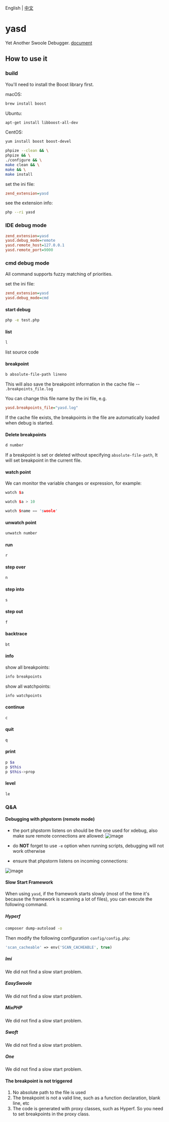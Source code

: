 English | [中文](./README-CN.md)

# yasd

Yet Another Swoole Debugger. [document](https://huanghantao.github.io/yasd-wiki/)

## How to use it

### build

You'll need to install the Boost library first.

macOS:

```bash
brew install boost
```

Ubuntu:

```bash
apt-get install libboost-all-dev
```

CentOS:

```bash
yum install boost boost-devel
```

```bash
phpize --clean && \
phpize && \
./configure && \
make clean && \
make && \
make install
```

set the ini file:

```ini
zend_extension=yasd
```

see the extension info:

```bash
php --ri yasd
```

### IDE debug mode

```ini
zend_extension=yasd
yasd.debug_mode=remote
yasd.remote_host=127.0.0.1
yasd.remote_port=9000
```

### cmd debug mode

All command supports fuzzy matching of priorities.

set the ini file:

```ini
zend_extension=yasd
yasd.debug_mode=cmd
```

#### start debug

```bash
php -e test.php
```

#### list

```bash
l
```

list source code

#### breakpoint

```bash
b absolute-file-path lineno
```

This will also save the breakpoint information in the cache file -- `.breakpoints_file.log`

You can change this file name by the ini file, e.g.

```ini
yasd.breakpoints_file="yasd.log"
```

If the cache file exists, the breakpoints in the file are automatically loaded when debug is started.

#### Delete breakpoints

```bash
d number
```

If a breakpoint is set or deleted without specifying `absolute-file-path`, It will set breakpoint in the current file.

#### watch point

We can monitor the variable changes or expression, for example:

```cpp
watch $a
```

```cpp
watch $a > 10
```

```cpp
watch $name == 'swoole'
```

#### unwatch point

```cpp
unwatch number
```

#### run

```bash
r
```

#### step over

```bash
n
```

#### step into

```bash
s
```

#### step out

```bash
f
```

#### backtrace

```bash
bt
```

#### info

show all breakpoints:

```bash
info breakpoints
```

show all watchpoints:

```bash
info watchpoints
```

#### continue

```bash
c
```

#### quit

```bash
q
```

#### print

```bash
p $a
p $this
p $this->prop
```

#### level

```bash
le
```

### Q&A

#### Debugging with phpstorm (remote mode)

- the port phpstorm listens on should be the one used for xdebug, also make sure remote connections are allowed:
![image](https://user-images.githubusercontent.com/21345604/109924706-c2044180-7cd1-11eb-80a1-79af023ea01e.png)
- do **NOT** forget to use `-e` option when running scripts, debugging will not work otherwise

- ensure that phpstorm listens on incoming connections:

![image](https://user-images.githubusercontent.com/21345604/109924880-042d8300-7cd2-11eb-9972-002806afbb6c.png)

#### Slow Start Framework

When using `yasd`, if the framework starts slowly (most of the time it's because the framework is scanning a lot of files), you can execute the following command.

##### Hyperf

```bash
composer dump-autoload -o
```

Then modify the following configuration `config/config.php`:

```php
'scan_cacheable' => env('SCAN_CACHEABLE', true)
```

##### Imi

We did not find a slow start problem.

##### EasySwoole

We did not find a slow start problem.

##### MixPHP

We did not find a slow start problem.

##### Swoft

We did not find a slow start problem.

##### One

We did not find a slow start problem.

#### The breakpoint is not triggered

1. No absolute path to the file is used
2. The breakpoint is not a valid line, such as a function declaration, blank line, etc
3. The code is generated with proxy classes, such as Hyperf. So you need to set breakpoints in the proxy class.
